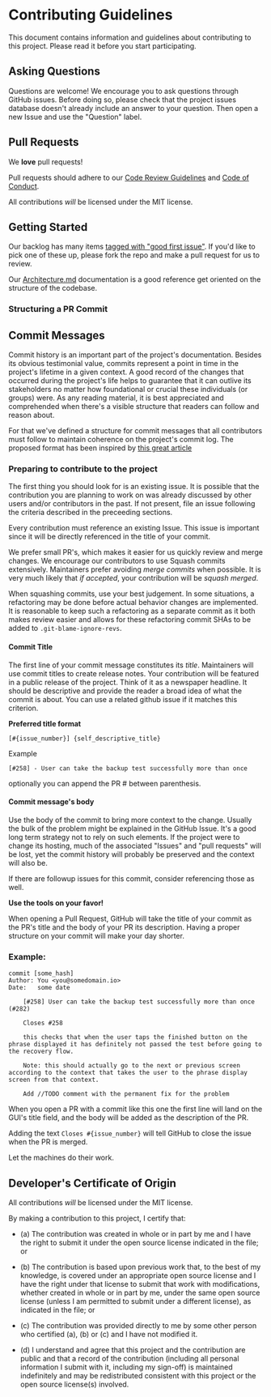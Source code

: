 # Contributing Guidelines
This document contains information and guidelines about contributing to this project. Please read it before you start participating.

## Asking Questions

Questions are welcome! We encourage you to ask questions through GitHub issues.
Before doing so, please check that the project issues database doesn't already
include an answer to your question. Then open a new Issue and use the "Question"
label.

## Pull Requests
We **love** pull requests!

Pull requests should adhere to our [Code Review Guidelines](CODE_REVIEW_GUIDELINES.md) and [Code of Conduct](CONDUCT.md).

All contributions _will_ be licensed under the MIT license.

## Getting Started
Our backlog has many items [tagged with "good first issue"](https://github.com/Electric-Coin-Company/zashi-android/labels/good%20first%20issue).  If you'd like to pick one of these up, please fork the repo and make a pull request for us to review.

Our [Architecture.md](Architecture.md) documentation is a good reference get oriented on the structure of the codebase.

### Structuring a PR Commit

## Commit Messages

Commit history is an important part of the project's documentation.
Besides its obvious testimonial value, commits represent a point in time
in the project's lifetime in a given context. A good record of the changes that
occurred during the project's life helps to guarantee that it can outlive its
stakeholders no matter how foundational or crucial these individuals (or
groups) were. As any reading material, it is best appreciated and comprehended
when there's a visible structure that readers can follow and reason about. 

For that we've defined a structure for commit messages that all contributors must
follow to maintain coherence on the project's commit log. The proposed format
has been inspired by [this great article](https://cbea.ms/git-commit/)


### Preparing to contribute to the project
The first thing you should look for is an existing issue. It is possible
that the contribution you are planning to work on was already discussed
by other users and/or contributors in the past. If not present, file an 
issue following the criteria described in the preceeding sections.

Every contribution must reference an existing Issue. This issue is important
since it will be directly referenced in the title of your commit. 

We prefer small PR's, which makes it easier for us quickly review and merge changes.
We encourage our contributors to use Squash commits extensively. Maintainers prefer
avoiding _merge commits_ when possible. It is very much likely that _if accepted_,
your contribution will be _squash merged_.

When squashing commits, use your best judgement. In some situations, a refactoring may
be done before actual behavior changes are implemented. It is reasonable to keep such
a refactoring as a separate commit as it both makes review easier and allows for 
these refactoring commit SHAs to be added to `.git-blame-ignore-revs`.

#### Commit Title
The first line of your commit message constitutes its _title_. Maintainers will 
use commit titles to create release notes. Your contribution will be featured
in a public release of the project. Think of it as a newspaper headline. It
should be descriptive and provide the reader a broad idea of what the commit is
about. You can use a related github issue if it matches this criterion. 

**Preferred title format**

`[#{issue_number}] {self_descriptive_title}`

Example

`[#258] - User can take the backup test successfully more than once`

optionally you can append the PR # between parenthesis.

#### Commit message's body

Use the body of the commit to bring more context to the change. Usually the bulk
of the problem might be explained in the GitHub Issue. It's a good long term strategy
not to rely on such elements. If the project were to change its hosting, much of the
associated "Issues" and "pull requests" will be lost, yet the commit history will
probably be preserved and the context will also be.

If there are followup issues for this commit, consider referencing those as well.

**Use the tools on your favor!**

When opening a Pull Request, GitHub will take the title of your commit as the PR's
title and the body of your PR its description. Having a proper structure on your
commit will make your day shorter.


### Example:

````
commit [some_hash]
Author: You <you@somedomain.io>
Date:   some date

    [#258] User can take the backup test successfully more than once (#282)
    
    Closes #258
    
    this checks that when the user taps the finished button on the phrase displayed it has definitely not passed the test before going to the recovery flow.
    
    Note: this should actually go to the next or previous screen according to the context that takes the user to the phrase display screen from that context.
    
    Add //TODO comment with the permanent fix for the problem
````

When you open a PR with a commit like this one the first line will land on the GUI's title field, 
and the body will be added as the description of the PR.

Adding the text `Closes #{issue_number}` will tell GitHub to close the issue when the PR is merged.

Let the machines do their work.

## Developer's Certificate of Origin

All contributions _will_ be licensed under the MIT license.

By making a contribution to this project, I certify that:

- (a) The contribution was created in whole or in part by me and I
      have the right to submit it under the open source license
      indicated in the file; or

- (b) The contribution is based upon previous work that, to the best
      of my knowledge, is covered under an appropriate open source
      license and I have the right under that license to submit that
      work with modifications, whether created in whole or in part
      by me, under the same open source license (unless I am
      permitted to submit under a different license), as indicated
      in the file; or

- (c) The contribution was provided directly to me by some other
      person who certified (a), (b) or (c) and I have not modified
      it.

- (d) I understand and agree that this project and the contribution
      are public and that a record of the contribution (including all
      personal information I submit with it, including my sign-off) is
      maintained indefinitely and may be redistributed consistent with
      this project or the open source license(s) involved.
